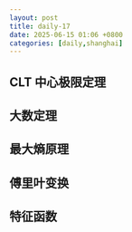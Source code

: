 ```yaml
---
layout: post
title: daily-17
date: 2025-06-15 01:06 +0800
categories: [daily,shanghai]
---
```


## CLT 中心极限定理

## 大数定理

## 最大熵原理

## 傅里叶变换

## 特征函数


